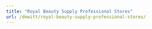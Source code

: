 ```yaml
---
title: "Royal Beauty Supply Professional Stores"
url: /dewitt/royal-beauty-supply-professional-stores/
---
```

